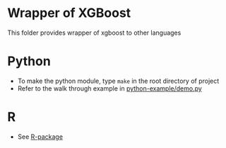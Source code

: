 Wrapper of XGBoost
=====
This folder provides wrapper of xgboost to other languages


Python
=====
* To make the python module, type ```make``` in the root directory of project
* Refer to the walk through example in [python-example/demo.py](python-example/demo.py)

R 
=====
* See [R-package](../R-package)
